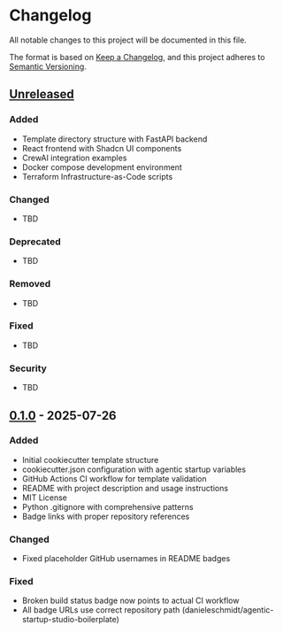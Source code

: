 # Changelog

All notable changes to this project will be documented in this file.

The format is based on [Keep a Changelog](https://keepachangelog.com/en/1.0.0/),
and this project adheres to [Semantic Versioning](https://semver.org/spec/v2.0.0.html).

## [Unreleased]

### Added
- Template directory structure with FastAPI backend
- React frontend with Shadcn UI components
- CrewAI integration examples
- Docker compose development environment
- Terraform Infrastructure-as-Code scripts

### Changed
- TBD

### Deprecated
- TBD

### Removed
- TBD

### Fixed
- TBD

### Security
- TBD

## [0.1.0] - 2025-07-26

### Added
- Initial cookiecutter template structure
- cookiecutter.json configuration with agentic startup variables
- GitHub Actions CI workflow for template validation
- README with project description and usage instructions
- MIT License
- Python .gitignore with comprehensive patterns
- Badge links with proper repository references

### Changed
- Fixed placeholder GitHub usernames in README badges

### Fixed
- Broken build status badge now points to actual CI workflow
- All badge URLs use correct repository path (danieleschmidt/agentic-startup-studio-boilerplate)

[Unreleased]: https://github.com/danieleschmidt/agentic-startup-studio-boilerplate/compare/v0.1.0...HEAD
[0.1.0]: https://github.com/danieleschmidt/agentic-startup-studio-boilerplate/releases/tag/v0.1.0